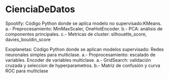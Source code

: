 # CienciaDeDatos
Spootify: Código Python donde se aplica modelo no supervisado:KMeans.
      a.- Preprocesamiento: MinMaxScaler, OneHotEncoder.
      b.- PCA: análisis de componentes principales.
      c.- Metricas de cluster: silhouette_score, davies_bouldin_score

Exoplanetas: Código Python donde se aplican modelos supervisado: Redes neuronales simples para multiclase.
      a.- Proprocesamiento: escalado de variables. Encoder de variables multiclase.
      a.- GridSearch: validación cruzada y seleccion de hyperparametros.
      b.- Matriz de confusión y curva ROC para multiclase
      
